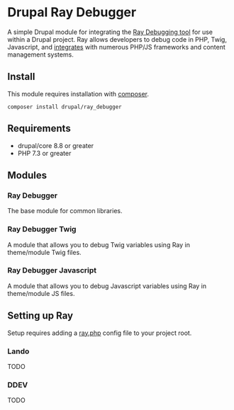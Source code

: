 # Drupal Ray Debugger

A simple Drupal module for integrating the [Ray Debugging tool](https://myray.app/) for use within a Drupal project.
Ray allows developers to debug code in PHP, Twig, Javascript, and [integrates](https://spatie.be/docs/ray/v1/installation-in-your-project/introduction)
with numerous PHP/JS frameworks and content management systems.


## Install

This module requires installation with [composer](https://getcomposer.org/).

```
composer install drupal/ray_debugger
```

## Requirements

- drupal/core 8.8 or greater
- PHP 7.3 or greater

## Modules

### Ray Debugger

The base module for common libraries.

### Ray Debugger Twig

A module that allows you to debug Twig variables using Ray in theme/module Twig files.

### Ray Debugger Javascript

A module that allows you to debug Javascript variables using Ray in theme/module JS files.

## Setting up Ray

Setup requires adding a [ray.php](https://spatie.be/docs/ray/v1/configuration/framework-agnostic-php) config file to your project root.

### Lando
TODO

### DDEV
TODO
